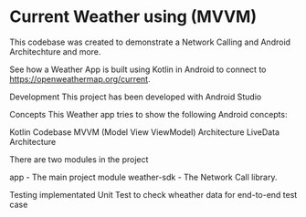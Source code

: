 # Current Weather using (MVVM)

This codebase was created to demonstrate a Network Calling and Android Architechture and more.

See how a Weather App is built using Kotlin in Android to connect to https://openweathermap.org/current.

Development
This project has been developed with Android Studio

Concepts
This Weather app tries to show the following Android concepts:

Kotlin Codebase
MVVM (Model View ViewModel) Architecture
LiveData
Architecture

There are two modules in the project

app - The main project module
weather-sdk - The Network Call library.

Testing
implementated Unit Test to check wheather data for end-to-end test case

